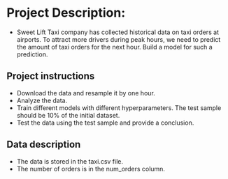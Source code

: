 # Project Description:

- Sweet Lift Taxi company has collected historical data on taxi orders at airports. To attract more drivers during peak hours, we need to predict the amount of taxi orders for the next hour. Build a model for such a prediction.

## Project instructions
- Download the data and resample it by one hour.
- Analyze the data.
- Train different models with different hyperparameters. The test sample should be 10% of the initial dataset.
- Test the data using the test sample and provide a conclusion.

## Data description
- The data is stored in the taxi.csv file.
- The number of orders is in the num_orders column.
